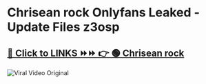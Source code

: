 
 # Chrisean rock Onlyfans Leaked - Update Files z3osp

## <h2><a href="https://clipsfans.com/Chrisean_rock&ref=git">🔗 Click to LINKS ⏩⏩ 👉 🟢 Chrisean rock </a></h2>

<a href="https://clipsfans.com/Chrisean_rock&ref=git" rel="nofollow" data-target="animated-image.originalLink"><img src="https://i.ibb.co.com/xMMVF88/686577567.gif" alt="Viral Video Original" style="max-width: 100%; display: inline-block;" data-target="animated-image.originalImage"></a>

